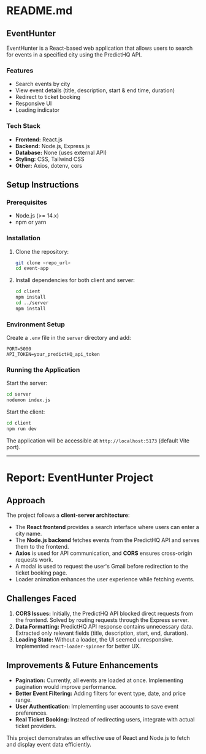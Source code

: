 # README.md

## EventHunter

EventHunter is a React-based web application that allows users to search for events in a specified city using the PredictHQ API.

### Features
- Search events by city
- View event details (title, description, start & end time, duration)
- Redirect to ticket booking
- Responsive UI
- Loading indicator

### Tech Stack
- **Frontend:** React.js
- **Backend:** Node.js, Express.js
- **Database:** None (uses external API)
- **Styling:** CSS, Tailwind CSS
- **Other:** Axios, dotenv, cors

## Setup Instructions

### Prerequisites
- Node.js (>= 14.x)
- npm or yarn

### Installation
1. Clone the repository:
   ```bash
   git clone <repo_url>
   cd event-app
   ```
2. Install dependencies for both client and server:
   ```bash
   cd client
   npm install
   cd ../server
   npm install
   ```

### Environment Setup
Create a `.env` file in the `server` directory and add:
```
PORT=5000
API_TOKEN=your_predictHQ_api_token
```

### Running the Application
Start the server:
```bash
cd server
nodemon index.js
```
Start the client:
```bash
cd client
npm run dev
```

The application will be accessible at `http://localhost:5173` (default Vite port).

---

# Report: EventHunter Project

## Approach
The project follows a **client-server architecture**:
- The **React frontend** provides a search interface where users can enter a city name.
- The **Node.js backend** fetches events from the PredictHQ API and serves them to the frontend.
- **Axios** is used for API communication, and **CORS** ensures cross-origin requests work.
- A modal is used to request the user's Gmail before redirection to the ticket booking page.
- Loader animation enhances the user experience while fetching events.

## Challenges Faced
1. **CORS Issues:** Initially, the PredictHQ API blocked direct requests from the frontend. Solved by routing requests through the Express server.
2. **Data Formatting:** PredictHQ API response contains unnecessary data. Extracted only relevant fields (title, description, start, end, duration).
3. **Loading State:** Without a loader, the UI seemed unresponsive. Implemented `react-loader-spinner` for better UX.

## Improvements & Future Enhancements
- **Pagination:** Currently, all events are loaded at once. Implementing pagination would improve performance.
- **Better Event Filtering:** Adding filters for event type, date, and price range.
- **User Authentication:** Implementing user accounts to save event preferences.
- **Real Ticket Booking:** Instead of redirecting users, integrate with actual ticket providers.

This project demonstrates an effective use of React and Node.js to fetch and display event data efficiently.

